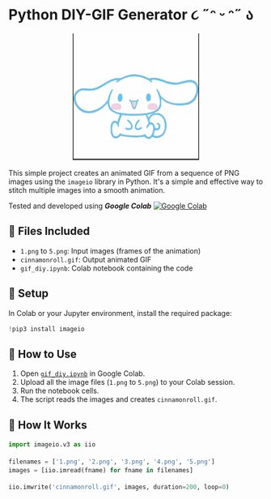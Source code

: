 # Python DIY-GIF Generator ૮ ˶ᵔ ᵕ ᵔ˶ ა
<p align="center">
  <img src="cinnamonroll.gif" alt="Cinnamonroll GIF" width="250"/>
</p>

This simple project creates an animated GIF from a sequence of PNG images using the `imageio` library in Python. It's a simple and effective way to stitch multiple images into a smooth animation.


Tested and developed using ***Google Colab*** [![***Google Colab***](https://colab.research.google.com/assets/colab-badge.svg)](https://colab.research.google.com/github/gowthamee18/gif-diy/blob/main/gif_diy.ipynb)

## 📁 Files Included

- `1.png` to `5.png`: Input images (frames of the animation)
- `cinnamonroll.gif`: Output animated GIF
- `gif_diy.ipynb`: Colab notebook containing the code

## 🔧 Setup

In Colab or your Jupyter environment, install the required package:

```python
!pip3 install imageio
```

## 🚀 How to Use

1. Open [`gif_diy.ipynb`](https://colab.research.google.com/) in Google Colab.
2. Upload all the image files (`1.png` to `5.png`) to your Colab session.
3. Run the notebook cells.
4. The script reads the images and creates `cinnamonroll.gif`.

## 🧠 How It Works

```python
import imageio.v3 as iio

filenames = ['1.png', '2.png', '3.png', '4.png', '5.png']
images = [iio.imread(fname) for fname in filenames]

iio.imwrite('cinnamonroll.gif', images, duration=200, loop=0)
```


